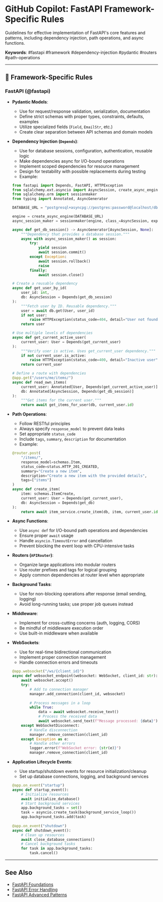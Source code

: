 # GitHub Copilot: FastAPI Framework-Specific Rules

Guidelines for effective implementation of FastAPI's core features and patterns, including dependency injection, path operations, and async functions.

**Keywords**: #fastapi #framework #dependency-injection #pydantic #routers #path-operations

---

## 🧰 Framework-Specific Rules

### FastAPI (@fastapi)

* **Pydantic Models**:
  * Use for request/response validation, serialization, documentation
  * Define strict schemas with proper types, constraints, defaults, examples
  * Utilize specialized fields (`Field`, `EmailStr`, etc.)
  * Create clear separation between API schemas and domain models
* **Dependency Injection (`Depends`)**:
  * Use for database sessions, configuration, authentication, reusable logic
  * Make dependencies async for I/O-bound operations
  * Implement scoped dependencies for resource management
  * Design for testability with possible replacements during testing
  * Example:

  ```python
  from fastapi import Depends, FastAPI, HTTPException
  from sqlalchemy.ext.asyncio import AsyncSession, create_async_engine
  from sqlalchemy.orm import sessionmaker
  from typing import Annotated, AsyncGenerator
  
  DATABASE_URL = "postgresql+asyncpg://postgres:password@localhost/db"
  
  engine = create_async_engine(DATABASE_URL)
  async_session_maker = sessionmaker(engine, class_=AsyncSession, expire_on_commit=False)
  
  async def get_db_session() -> AsyncGenerator[AsyncSession, None]:
      """Dependency that provides a database session."""
      async with async_session_maker() as session:
          try:
              yield session
              await session.commit()
          except Exception:
              await session.rollback()
              raise
          finally:
              await session.close()
  
  # Create a reusable dependency
  async def get_user_by_id(
      user_id: int, 
      db: AsyncSession = Depends(get_db_session)
  ):
      """Fetch user by ID. Reusable dependency."""
      user = await db.get(User, user_id)
      if not user:
          raise HTTPException(status_code=404, detail="User not found")
      return user
  
  # Use multiple levels of dependencies
  async def get_current_active_user(
      current_user: User = Depends(get_current_user)
  ):
      """Verify user is active. Uses get_current_user dependency."""
      if not current_user.is_active:
          raise HTTPException(status_code=400, detail="Inactive user")
      return current_user
  
  # Define a route with dependencies
  @app.get("/users/me/items/")
  async def read_own_items(
      current_user: Annotated[User, Depends(get_current_active_user)],
      db: Annotated[AsyncSession, Depends(get_db_session)]
  ):
      """Get items for the current user."""
      return await get_items_for_user(db, current_user.id)
  ```

* **Path Operations**:
  * Follow RESTful principles
  * Always specify `response_model` to prevent data leaks
  * Set appropriate `status_code`
  * Include `tags`, `summary`, `description` for documentation
  * Example:

  ```python
  @router.post(
      "/items/",
      response_model=schemas.Item,
      status_code=status.HTTP_201_CREATED,
      summary="Create a new item",
      description="Create a new item with the provided details",
      tags=["items"]
  )
  async def create_item(
      item: schemas.ItemCreate,
      current_user: User = Depends(get_current_user),
      db: AsyncSession = Depends(get_db)
  ):
      return await item_service.create_item(db, item, current_user.id)
  ```

* **Async Functions**:
  * Use `async def` for I/O-bound path operations and dependencies
  * Ensure proper `await` usage
  * Handle `asyncio.TimeoutError` and cancellation
  * Prevent blocking the event loop with CPU-intensive tasks

* **Routers (`APIRouter`)**:
  * Organize large applications into modular routers
  * Use router prefixes and tags for logical grouping
  * Apply common dependencies at router level when appropriate

* **Background Tasks**:
  * Use for non-blocking operations after response (email sending, logging)
  * Avoid long-running tasks; use proper job queues instead

* **Middleware**:
  * Implement for cross-cutting concerns (auth, logging, CORS)
  * Be mindful of middleware execution order
  * Use built-in middleware when available

* **WebSockets**:
  * Use for real-time bidirectional communication
  * Implement proper connection management
  * Handle connection errors and timeouts

  ```python
  @app.websocket("/ws/{client_id}")
  async def websocket_endpoint(websocket: WebSocket, client_id: str):
      await websocket.accept()
      try:
          # Add to connection manager
          manager.add_connection(client_id, websocket)
          
          # Process messages in a loop
          while True:
              data = await websocket.receive_text()
              # Process the received data
              await websocket.send_text(f"Message processed: {data}")
      except WebSocketDisconnect:
          # Handle disconnection
          manager.remove_connection(client_id)
      except Exception as e:
          # Handle other errors
          logger.error(f"WebSocket error: {str(e)}")
          manager.remove_connection(client_id)
  ```

* **Application Lifecycle Events**:
  * Use startup/shutdown events for resource initialization/cleanup
  * Set up database connections, logging, and background services

  ```python
  @app.on_event("startup")
  async def startup_event():
      # Initialize resources
      await initialize_database()
      # Start background services
      app.background_tasks = set()
      task = asyncio.create_task(background_service_loop())
      app.background_tasks.add(task)
      
  @app.on_event("shutdown")
  async def shutdown_event():
      # Clean up resources
      await close_database_connections()
      # Cancel background tasks
      for task in app.background_tasks:
          task.cancel()
  ```

---

## See Also
- [FastAPI Foundations](/fastapi/fastapi-foundations.md)
- [FastAPI Error Handling](/fastapi/fastapi-error-handling.md)
- [FastAPI Advanced Patterns](/fastapi/fastapi-advanced-patterns.md)
